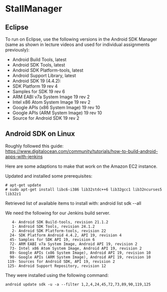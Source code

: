 # StallManager

## Eclipse

To run on Eclipse, use the following versions in the Android SDK Manager (same as shown in lecture videos and used
for individual assignments previously):

* Android Build Tools, latest
* Android SDK Tools, latest
* Android SDK Platform-tools, latest
* Android Support Library, latest
* Android SDK 19 (4.4.2):
 * SDK Platform 19 rev 4
 * Samples for SDK 19 rev 6
 * ARM EABI v7a System Image 19 rev 2
 * Intel x86 Atom System Image 19 rev 2
 * Google APIs (x86 System Image) 19 rev 10
 * Google APIs (ARM System Image) 19 rev 10
 * Source for Android SDK 19 rev 2

## Android SDK on Linux

Roughly followed this guide: https://www.digitalocean.com/community/tutorials/how-to-build-android-apps-with-jenkins

Here are some adaptions to make that work on the Amazon EC2 instance.

Updated and installed some prerequisites:

    # apt-get update
    # sudo apt-get install libc6-i386 lib32stdc++6 lib32gcc1 lib32ncurses5 lib32z1

Retrieved list of available items to install with:
    android list sdk --all

We need the following for our Jenkins build server.

````
   4- Android SDK Build-tools, revision 21.1.2
   1- Android SDK Tools, revision 24.1.2
   2- Android SDK Platform-tools, revision 22
  24- SDK Platform Android 4.4.2, API 19, revision 4
  45- Samples for SDK API 19, revision 6
  72- ARM EABI v7a System Image, Android API 19, revision 2
  73- Intel x86 Atom System Image, Android API 19, revision 2
  89- Google APIs (x86 System Image), Android API 19, revision 10
  90- Google APIs (ARM System Image), Android API 19, revision 10
 119- Sources for Android SDK, API 19, revision 2
 125- Android Support Repository, revision 12
````

They were installed using the following command:

    android update sdk -u -a --filter 1,2,4,24,45,72,73,89,90,119,125

